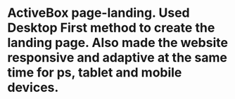# ActiveBox page-landing. Used Desktop First method to create the landing page. Also made the website responsive and adaptive at the same time for ps, tablet and mobile devices.
